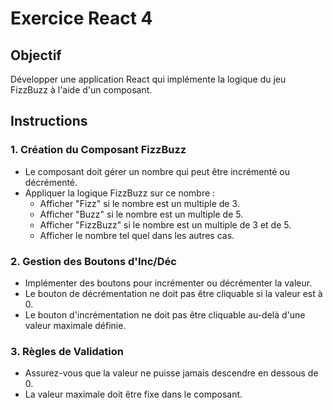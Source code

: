# Exercice React 4

## Objectif
Développer une application React qui implémente la logique du jeu FizzBuzz à l'aide d'un composant.

## Instructions

### 1. Création du Composant FizzBuzz
- Le composant doit gérer un nombre qui peut être incrémenté ou décrémenté.
- Appliquer la logique FizzBuzz sur ce nombre :
  - Afficher "Fizz" si le nombre est un multiple de 3.
  - Afficher "Buzz" si le nombre est un multiple de 5.
  - Afficher "FizzBuzz" si le nombre est un multiple de 3 et de 5.
  - Afficher le nombre tel quel dans les autres cas.

### 2. Gestion des Boutons d'Inc/Déc
- Implémenter des boutons pour incrémenter ou décrémenter la valeur.
- Le bouton de décrémentation ne doit pas être cliquable si la valeur est à 0.
- Le bouton d'incrémentation ne doit pas être cliquable au-delà d'une valeur maximale définie.

### 3. Règles de Validation
- Assurez-vous que la valeur ne puisse jamais descendre en dessous de 0.
- La valeur maximale doit être fixe dans le composant.